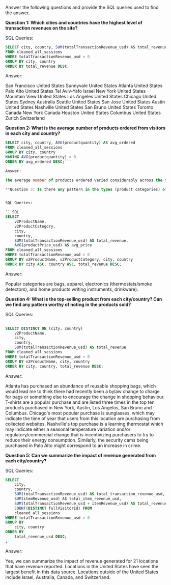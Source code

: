 Answer the following questions and provide the SQL queries used to find the answer.

    
**Question 1: Which cities and countries have the highest level of transaction revenues on the site?**


SQL Queries:

```SQL
SELECT city, country, SUM(totalTransactionRevenue_usd) AS total_revenue
FROM cleaned_all_sessions
WHERE totalTransactionRevenue_usd > 0 
GROUP BY city, country
ORDER BY total_revenue DESC;
```

Answer:

San Francisco	United States
Sunnyvale	United States
Atlanta		United States
Palo Alto	United States
Tel Aviv-Yafo	Israel
New York	United States
Mountain View	United States
Los Angeles	United States
Chicago		United States
Sydney		Australia
Seattle		United States
San Jose	United States
Austin		United States
Nashville	United States
San Bruno	United States
Toronto		Canada
New York	Canada
Houston		United States
Columbus	United States
Zurich		Switzerland

**Question 2: What is the average number of products ordered from visitors in each city and country?**


```SQL
SELECT city, country, AVG(productquantity) AS avg_ordered
FROM cleaned_all_sessions
GROUP BY city, country
HAVING AVG(productquantity) > 0  
ORDER BY avg_ordered DESC;```

Answer:

The average number of products ordered varied considerably across the top five locations. Columbus and Madrid had the highest average at 0.5 products per visitor. Detroit averaged 0.25 products per visitor, while Salem averaged 0.16. Finland had the lowest average of the top five, at just 0.07 products per visitor. The full dataset includes averages for 26 locations, accessible via the query provided.

**Question 3: Is there any pattern in the types (product categories) of products ordered from visitors in each city and country?**


SQL Queries:

```SQL
SELECT 
    v2ProductName,
    v2ProductCategory, 
    city,
    country, 
    SUM(totalTransactionRevenue_usd) AS total_revenue,
    AVG(productPrice_usd) AS avg_price
FROM cleaned_all_sessions
WHERE totalTransactionRevenue_usd > 0
GROUP BY v2ProductName, v2ProductCategory, city, country 
ORDER BY city ASC, country ASC, total_revenue DESC; 
```

Answer:

Popular categories are bags, apparel, electronics (thermostats/smoke detectors), and home products writing instruments, drinkware). 



**Question 4: What is the top-selling product from each city/country? Can we find any pattern worthy of noting in the products sold?**


SQL Queries:

```SQL
	
SELECT DISTINCT ON (city, country) 
    v2ProductName, 
    city,
    country, 
    SUM(totalTransactionRevenue_usd) AS total_revenue
FROM cleaned_all_sessions
WHERE totalTransactionRevenue_usd > 0 
GROUP BY v2ProductName, city, country
ORDER BY city, country, total_revenue DESC;
```

Answer:

Atlanta has purchased an abundance of reusable shopping bags, which would lead me to think there had recently been a bylaw change to charge for bags or something else to encourage the change in shopping behaviour. T-shirts are a popular purchase and are listed three times in the top ten products purchased in New York, Austin, Los Angelos, San Bruno and Columbus. Chicago's most popular purchase is sunglasses, which may indicate the time of year that users from this location are purchasing from collected websites. Nashville's top purchase is a learning thermostat which may indicate either a seasonal temperature variation and/or regulatory/commercial change that is incentivizing purchasers to try to reduce their energy consumption. Similarly, the security cams being purchased in Palo Alto might correspond to an increase in crime. 



**Question 5: Can we summarize the impact of revenue generated from each city/country?**

SQL Queries:

```SQL
SELECT
    city,
    country,
    SUM(totalTransactionRevenue_usd) AS total_transaction_revenue_usd,
    SUM(itemRevenue_usd) AS total_item_revenue_usd,
    SUM(totalTransactionRevenue_usd + itemRevenue_usd) AS total_revenue_usd,
    COUNT(DISTINCT fullVisitorId) FROM
    cleaned_all_sessions
WHERE totalTransactionRevenue_usd > 0
GROUP BY
    city, country
ORDER BY
    total_revenue_usd DESC;
;
```

Answer:

Yes, we can summarize the impact of revenue generated for 21 locations that have revenue reported. Locations in the United States have seen the largest benefit in this data source. Locations outside of the United States include Israel, Australia, Canada, and Switzerland.











